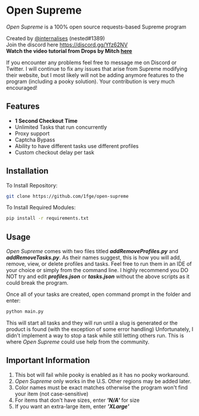 # Open Supreme
*Open Supreme* is a 100% open source requests-based Supreme program  

Created by [@internalises](https://twitter.com/internalises) (nested#1389)  
Join the discord here https://discord.gg/Yfz62NV  
**Watch the video tutorial from Drops by Mitch [here](https://www.youtube.com/watch?v=aNO_1Oxs0RY)**  

If you encounter any problems feel free to message me on Discord or Twitter. I will continue to fix any issues that arise from Supreme modifying their website, but I most likely will not be adding anymore features to the program (including a pooky solution). Your contribution is very much encouraged! 

## Features
* **1 Second Checkout Time**  
* Unlimited Tasks that run concurrently
* Proxy support
* Captcha Bypass    
* Ability to have different tasks use different profiles
* Custom checkout delay per task

## Installation
To Install Repository:  
```bash
git clone https://github.com/1fge/open-supreme
```
To Install Required Modules:  
```bash
pip install -r requirements.txt
```

  

## Usage 
*Open Supreme* comes with two files titled ***addRemoveProfiles.py*** and ***addRemoveTasks.py***. As their names suggest, this is how you will add, remove, view, or delete profiles and tasks. Feel free to run them in an IDE of your choice or simply from the command line. I highly recommend you DO NOT try and edit  ***profiles.json*** or ***tasks.json*** without the above scripts as it could break the program.

Once all of your tasks are created, open command prompt in the folder and enter:
```bash
python main.py
```
This will start all tasks and they will run until a slug is generated or the product is found (with the exception of some error handling) Unfortunately, I didn't implement a way to stop a task while still letting others run. This is where *Open Supreme* could use help from the community.  

## Important Information 
1. This bot will fail while pooky is enabled as it has no pooky workaround.
2. *Open Supreme* only works in the U.S. Other regions may be added later. 
3. Color names must be exact matches otherwise the program won't find your item (not case-sensitive)
4. For items that don't have sizes, enter ***'N/A'*** for size
5. If you want an extra-large item, enter ***'XLarge'***
